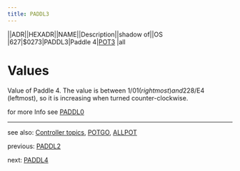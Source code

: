 ```yaml
---
title: PADDL3
---
```

||ADR||HEXADR||NAME||Description||shadow of||OS  
|627|$0273|PADDL3|Paddle 4|[POT3](../POT3/index.md) |all  
# Values  
Value of Paddle 4. The value is between 1/$01 (rightmost) and 228/$E4 (leftmost), so it is increasing when turned counter-clockwise.  
  
for more Info see [PADDL0](../PADDL0/index.md)  
  
  
---
see also: [Controller topics](../Controller_topics/index.md), [POTGO](../POTGO/index.md), [ALLPOT](../ALLPOT/index.md)  
  
previous: [PADDL2](../PADDL2/index.md)  
  
next: [PADDL4](../PADDL4/index.md)  
